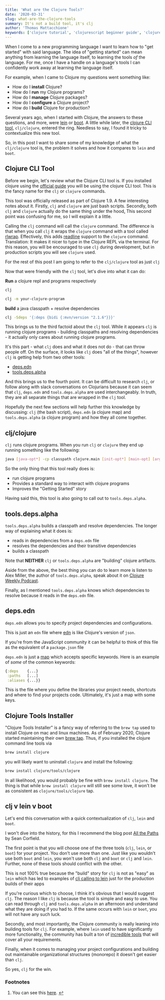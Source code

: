 ```yaml
---
title: 'What are the Clojure Tools?'
date: '2020-03-31'
slug: what-are-the-clojure-tools
summary: It's not a build tool, it's clj
author: 'Thomas Mattacchione'
keywords: ['clojure tutorial', 'clojurescript beginner guide', 'clojure tools', 'clj']
---
```


When I come to a new programming language I want to learn how to "get started" with said language.  The idea of "getting started" can mean anything from learning the language itself, to learning the tools _of_ the language.  For me, once I have a handle on a language's tools I can confidently work away at learning the language itself.

For example, when I came to Clojure my questions went something like:

- How do I **install** Clojure?
- How do I **run** my Clojure programs?
- How do I **manage** Clojure packages?
- How do I **configure** a Clojure project?
- How do I **build** Clojure for production?

Several years ago, when I started with Clojure, the answers to these questions, and more, were [lein] or [boot].  A little while later, the [clojure CLI tool], `clj/clojure`, entered the ring.  Needless to say, I found it tricky to contextualize this new tool.

So, in this post I want to share some of my knowledge of what the `clj/clojure` tool is, the problem it solves and how it compares to `lein` and `boot`.

## Clojure CLI Tool

Before we begin, let's review what the Clojure CLI tool is.  If you installed clojure using the [official guide] you will be using the clojure CLI tool.  This is the fancy name for the `clj` or `clojure` commands.

This tool was officially released as part of Clojure 1.9.  A few interesting notes about it.  Firstly, `clj` and `clojure` are just bash scripts.  Secondly, both `clj` and `clojure` actually do the same thing under the hood<a href="#clj-calls-clojure-note" aria-describedby="footnote-label" id="clj-calls-clojure--ref">.</a>  This second point was confusing for me, so I will explain it a little.

Calling the `clj` command will call the `clojure` command.  The difference is that when you call `clj` it wraps the `clojure` command with a tool called [rlwrap].  Effectively, this adds [readline] support to the `clojure` command.  Translation:  It makes it nicer to type in the Clojure REPL via the terminal.  For this reason, you will be encouraged to use `clj` during development, but in production scripts you will see `clojure` used.

<aside class="blog-content__note">For the rest of this post I am going to refer to the <code class="gatsby-code-text">clj/clojure</code> tool as just <code class="gatsby-code-text">clj</code></aside>

Now that were friendly with the `clj` tool, let's dive into what it can do:

**Run** a clojure repl and programs respectively

```bash
clj
```

```bash
clj -m your-clojure-program
```

**build** a java classpath + resolve dependencies

```bash
clj -Sdeps '{:deps {bidi {:mvn/version "2.1.6"}}}'
```

This brings us to the third factoid about the `clj` tool.  While it appears `clj` is running clojure programs - building classpaths and resolving dependencies - it actually only cares about running clojure programs.

It's this part - what `clj` does and what it does not do - that can throw people off. On the surface, it looks like `clj` does "all of the things", however `clj` is getting help from two other tools:

- [deps.edn]
- [tools.deps.alpha]

And this brings us to the fourth point.  It can be difficult to research `clj`, or follow along with slack conversations on Clojurians because it can seem that `clj`, `deps.edn` and `tools.deps.alpha` are used interchangeably.  In truth, they are all separate things that are wrapped in the `clj` tool.

Hopefully the next few sections will help further this knowledge by discussing: `clj` (the bash script), `deps.edn` (a clojure map) and `tools.deps.alpha` (a clojure program) and how they all come together.

## clj/clojure

`clj` runs clojure programs.  When you run `clj` or `clojure` they end up running something like the following:

```bash
java [java-opt*] -cp classpath clojure.main [init-opt*] [main-opt] [arg*]
```

So the only thing that this tool really does is:

- run clojure programs
- Provides a standard way to interact with clojure programs
- Improves the "Getting Started" story

Having said this, this tool is also going to call out to `tools.deps.alpha`.

## tools.deps.alpha

`tools.deps.alpha` builds a classpath and resolve dependencies.  The longer way of explaining what it does is:

- reads in dependencies from a `deps.edn` file
- resolves the dependencies and their transitive dependencies
- builds a classpath

<aside class="blog-content__note">Note that <strong>NEITHER</strong> <code class="gatsby-code-text">clj</code> or <code class="gatsby-code-text">tools.deps.alpha</code> are "building" clojure artifacts.</aside>

Aside from the above, the best thing you can do to learn more is listen to Alex Miller, the author of `tools.deps.alpha`, speak about it on [Clojure Weekly Podcast].

Finally, as I mentioned `tools.deps.alpha` knows which dependencies to resolve because it reads in the `deps.edn` file.

## deps.edn

`deps.edn` allows you to specify project dependencies and configurations.

This is just an `edn` file where [edn] is like Clojure's version of `json`.

<aside class="blog-content__note">If you're from the JavaScript community it can be helpful to think of this file as the equivalent of a <code class="gatsby-code-text">package.json</code> file</aside>

`deps.edn` is just a [map] which accepts specific keywords.  Here is an example of _some_ of the common keywords:

```clojure
{:deps    {...}
 :paths   [...]
 :aliases {...}}
```

This is the file where you define the libraries your project needs, shortcuts and where to find your projects code.  Ultimately, it's just a map with some keys.

## Clojure Tools Installer

"Clojure Tools Installer" is a fancy way of referring to the `brew tap` used to install Clojure on mac and linux machines.  As of February 2020, Clojure started maintaining their own [brew tap].  Thus, if you installed the clojure command line tools via

```bash
brew install clojure
```

you will likely want to uninstall `clojure` and install the following:

```bash
brew install clojure/tools/clojure
```

In all likelihood, you would probably be fine with `brew install clojure`.  The thing is that while `brew install clojure` will still see some love, it won't be as consistent as `clojure/tools/clojure` tap.

## clj v lein v boot

Let's end this conversation with a quick contextualization of `clj`, `lein` and `boot`.

<aside class="blog-content__note">I won't dive into the history, for this I recommend the blog post <a class="blog-content__link" href="https://corfield.org/blog/2018/04/18/all-the-paths/" rel="noopener noreferrer">All the Paths</a> by Sean Corfield.</aside>

The first point is that you will choose one of the three tools (`clj`, `lein`, or `boot`) for your project.  You don't use more than one.  Just like you wouldn't use both `boot` and `lein`, you won't use both `clj` and `boot` or `clj` and `lein`.  Further, none of these tools should conflict with the other.

<aside class="blog-content__note">This is not 100% true because the "build" story for <code class="gatsby-code-text">clj</code> is not as "easy" as <code class="gatsby-code-text">lein</code> which has led to examples of <a class="blog-content__link" href="https://github.com/oakes/full-stack-clj-example" rel="noopener noreferrer">clj calling to lein</a> just for the production builds of their apps</aside>

If you're curious which to choose, I think it's obvious that I would suggest `clj`.  The reason I like `clj` is because the tool is simple and easy to use.  You can read through `clj` and `tools.deps.alpha` in an afternoon and understand what they are doing if you had to.  If the same occurs with `lein` or `boot`, you will not have any such luck.

Secondly, and most importantly, the Clojure community is really leaning into building tools for `clj`.  For example, where `lein` used to have significantly more functionality, the community has built a ton of [incredible tools] that will cover all your requirements.

Finally, when it comes to managing your project configurations and building out maintainable organizational structures (monorepo) it doesn't get easier than `clj`.

So yes, `clj` for the win.

<aside>
  <h3>Footnotes</h3>
  <ol>
    <li id="clj-calls-clojure-note">
      You can see this <a class="blog-content__link" href="https://github.com/clojure/brew-install/blob/1.10.1/src/main/resources/clj#L4" target="_blank" rel="noopener noreferrer">here</a>.
      <a href="#clj-calls-clojure-note-ref" aria-label="Back to content">↩</a>
    </li>
  </ol>
</aside>

[lein]: https://leiningen.org/
[boot]: https://boot-clj.com/
[official guide]: https://clojurescript.org/guides/quick-start
[Clojure]: https://clojure.org/guides/getting_started
[ClojureScript]: https://clojurescript.org/guides/quick-start
[clojure cli tool]: https://clojure.org/guides/deps_and_cli
[clojure cli tools]: https://clojure.org/guides/deps_and_cli
[rlwrap]: https://linux.die.net/man/1/rlwraps
[readline]: https://en.wikipedia.org/wiki/GNU_Readline
[deps.edn]: https://www.clojure.org/guides/deps_and_cli
[tools.deps.alpha]: https://github.com/clojure/tools.deps.alpha
[edn]: https://github.com/edn-format/edn
[map]: https://clojure.org/reference/data_structures#Maps
[Clojure Weekly Podcast]: https://soundcloud.com/user-959992602
[installing the Clojure CLI tools]: https://clojure.org/guides/getting_started
[Getting Started with Clojure]: https://www.youtube.com/playlist?list=PLaGDS2KB3-ArG0WqAytE9GsZgrM-USsZA
[brew tap]: https://clojure.org/news/2020/02/28/clojure-tap
[All The Paths]: https://corfield.org/blog/2018/04/18/all-the-paths/
[incredible tools]: https://github.com/clojure/tools.deps.alpha/wiki/Tools

